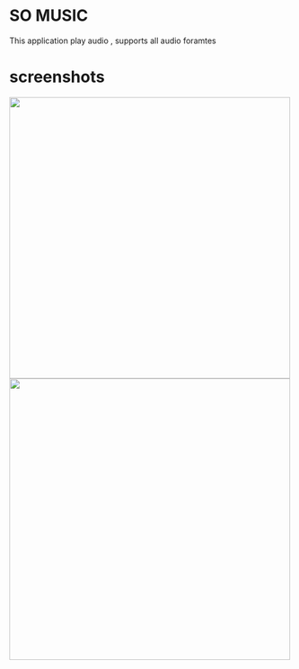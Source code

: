# SO MUSIC
This application play audio , supports all audio foramtes

# screenshots

<img src = "https://user-images.githubusercontent.com/53622864/110244647-ade86a80-7f85-11eb-8517-c4801aaebffb.png" height = "500dp"/>     <img src = "https://user-images.githubusercontent.com/53622864/110244654-b17bf180-7f85-11eb-85f3-a39633fd4e39.jpg" height = "500dp"/>

#
